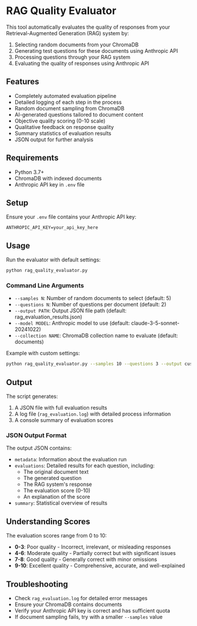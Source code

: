 # RAG Quality Evaluator

This tool automatically evaluates the quality of responses from your Retrieval-Augmented Generation (RAG) system by:

1. Selecting random documents from your ChromaDB
2. Generating test questions for these documents using Anthropic API
3. Processing questions through your RAG system
4. Evaluating the quality of responses using Anthropic API

## Features

- Completely automated evaluation pipeline
- Detailed logging of each step in the process
- Random document sampling from ChromaDB
- AI-generated questions tailored to document content
- Objective quality scoring (0-10 scale)
- Qualitative feedback on response quality
- Summary statistics of evaluation results
- JSON output for further analysis

## Requirements

- Python 3.7+
- ChromaDB with indexed documents
- Anthropic API key in `.env` file

## Setup

Ensure your `.env` file contains your Anthropic API key:

```
ANTHROPIC_API_KEY=your_api_key_here
```

## Usage

Run the evaluator with default settings:

```bash
python rag_quality_evaluator.py
```

### Command Line Arguments

- `--samples N`: Number of random documents to select (default: 5)
- `--questions N`: Number of questions per document (default: 2)
- `--output PATH`: Output JSON file path (default: rag_evaluation_results.json)
- `--model MODEL`: Anthropic model to use (default: claude-3-5-sonnet-20241022)
- `--collection NAME`: ChromaDB collection name to evaluate (default: documents)

Example with custom settings:

```bash
python rag_quality_evaluator.py --samples 10 --questions 3 --output custom_evaluation.json --collection documents
```

## Output

The script generates:

1. A JSON file with full evaluation results
2. A log file (`rag_evaluation.log`) with detailed process information
3. A console summary of evaluation scores

### JSON Output Format

The output JSON contains:

- `metadata`: Information about the evaluation run
- `evaluations`: Detailed results for each question, including:
  - The original document text
  - The generated question
  - The RAG system's response
  - The evaluation score (0-10)
  - An explanation of the score
- `summary`: Statistical overview of results

## Understanding Scores

The evaluation scores range from 0 to 10:

- **0-3**: Poor quality - Incorrect, irrelevant, or misleading responses
- **4-6**: Moderate quality - Partially correct but with significant issues
- **7-8**: Good quality - Generally correct with minor omissions
- **9-10**: Excellent quality - Comprehensive, accurate, and well-explained

## Troubleshooting

- Check `rag_evaluation.log` for detailed error messages
- Ensure your ChromaDB contains documents
- Verify your Anthropic API key is correct and has sufficient quota
- If document sampling fails, try with a smaller `--samples` value
